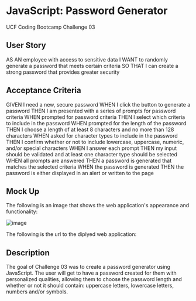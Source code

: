 # JavaScript: Password Generator

UCF Coding Bootcamp Challenge 03

## User Story

AS AN employee with access to sensitive data
I WANT to randomly generate a password that meets certain criteria
SO THAT I can create a strong password that provides greater security

## Acceptance Criteria

GIVEN I need a new, secure password
WHEN I click the button to generate a password
THEN I am presented with a series of prompts for password criteria
WHEN prompted for password criteria
THEN I select which criteria to include in the password
WHEN prompted for the length of the password
THEN I choose a length of at least 8 characters and no more than 128 characters
WHEN asked for character types to include in the password
THEN I confirm whether or not to include lowercase, uppercase, numeric, and/or special characters
WHEN I answer each prompt
THEN my input should be validated and at least one character type should be selected
WHEN all prompts are answered
THEN a password is generated that matches the selected criteria
WHEN the password is generated
THEN the password is either displayed in an alert or written to the page

## Mock Up

The following is an image that shows the web application's appearance and functionality:


![image](https://user-images.githubusercontent.com/111001779/195940937-d2bd2f8e-c054-48fa-8774-d759685253ae.png)


The following is the url to the diplyed web application:

## Description

The goal of Challenge 03 was to create a password generator using JavaScript. The user will get to have a password created for them with personalized qualities, allowing them to choose the password length and whether or not it should contain: uppercase letters, lowercase letters, numbers and/or symbols.
